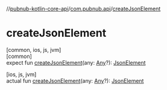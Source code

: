 //[pubnub-kotlin-core-api](../../index.md)/[com.pubnub.api](index.md)/[createJsonElement](create-json-element.md)

# createJsonElement

[common, ios, js, jvm]\
[common]\
expect fun [createJsonElement](create-json-element.md)(any: [Any](https://kotlinlang.org/api/latest/jvm/stdlib/kotlin/-any/index.html)?): [JsonElement](-json-element/index.md)

[ios, js, jvm]\
actual fun [createJsonElement](create-json-element.md)(any: [Any](https://kotlinlang.org/api/latest/jvm/stdlib/kotlin/-any/index.html)?): [JsonElement](-json-element/index.md)
